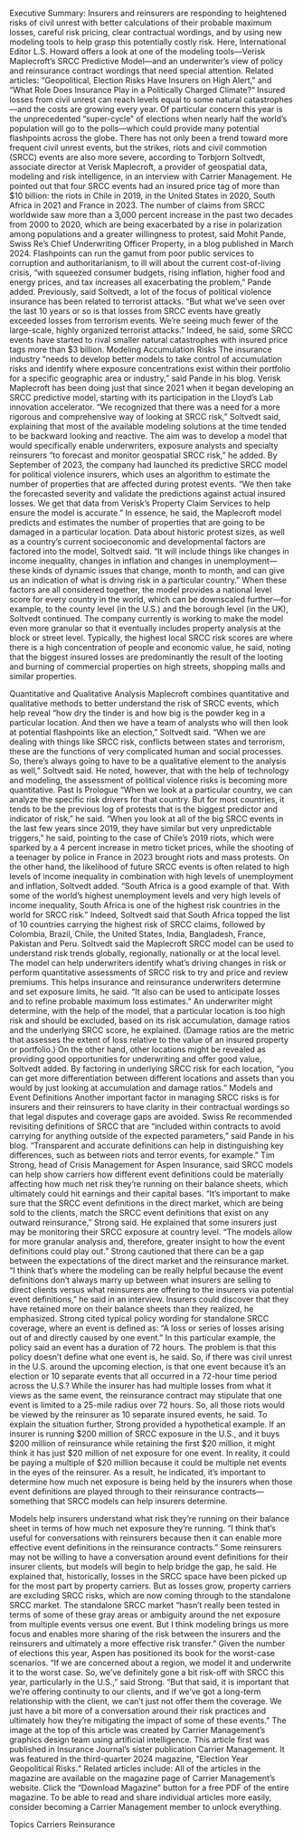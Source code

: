 Executive Summary: Insurers and reinsurers are responding to heightened risks of civil unrest with better calculations of their probable maximum losses, careful risk pricing, clear contractual wordings, and by using new modeling tools to help grasp this potentially costly risk. Here, International Editor L.S. Howard offers a look at one of the modeling tools—Verisk Maplecroft’s SRCC Predictive Model—and an underwriter’s view of policy and reinsurance contract wordings that need special attention. Related articles: “Geopolitical, Election Risks Have Insurers on High Alert,” and “What Role Does Insurance Play in a Politically Charged Climate?“
Insured losses from civil unrest can reach levels equal to some natural catastrophes—and the costs are growing every year. Of particular concern this year is the unprecedented “super-cycle” of elections when nearly half the world’s population will go to the polls—which could provide many potential flashpoints across the globe.
There has not only been a trend toward more frequent civil unrest events, but the strikes, riots and civil commotion (SRCC) events are also more severe, according to Torbjorn Soltvedt, associate director at Verisk Maplecroft, a provider of geospatial data, modeling and risk intelligence, in an interview with Carrier Management. He pointed out that four SRCC events had an insured price tag of more than $10 billion: the riots in Chile in 2019, in the United States in 2020, South Africa in 2021 and France in 2023.
The number of claims from SRCC worldwide saw more than a 3,000 percent increase in the past two decades from 2000 to 2020, which are being exacerbated by a rise in polarization among populations and a greater willingness to protest, said Mohit Pande, Swiss Re’s Chief Underwriting Officer Property, in a blog published in March 2024. Flashpoints can run the gamut from poor public services to corruption and authoritarianism, to ill will about the current cost-of-living crisis, “with squeezed consumer budgets, rising inflation, higher food and energy prices, and tax increases all exacerbating the problem,” Pande added.
Previously, said Soltvedt, a lot of the focus of political violence insurance has been related to terrorist attacks. “But what we’ve seen over the last 10 years or so is that losses from SRCC events have greatly exceeded losses from terrorism events. We’re seeing much fewer of the large-scale, highly organized terrorist attacks.”
Indeed, he said, some SRCC events have started to rival smaller natural catastrophes with insured price tags more than $3 billion.
Modeling Accumulation Risks
The insurance industry “needs to develop better models to take control of accumulation risks and identify where exposure concentrations exist within their portfolio for a specific geographic area or industry,” said Pande in his blog.
Verisk Maplecroft has been doing just that since 2021 when it began developing an SRCC predictive model, starting with its participation in the Lloyd’s Lab innovation accelerator. “We recognized that there was a need for a more rigorous and comprehensive way of looking at SRCC risk,” Soltvedt said, explaining that most of the available modeling solutions at the time tended to be backward looking and reactive.
The aim was to develop a model that would specifically enable underwriters, exposure analysts and specialty reinsurers “to forecast and monitor geospatial SRCC risk,” he added.
By September of 2023, the company had launched its predictive SRCC model for political violence insurers, which uses an algorithm to estimate the number of properties that are affected during protest events. “We then take the forecasted severity and validate the predictions against actual insured losses. We get that data from Verisk’s Property Claim Services to help ensure the model is accurate.”
In essence, he said, the Maplecroft model predicts and estimates the number of properties that are going to be damaged in a particular location.
Data about historic protest sizes, as well as a country’s current socioeconomic and developmental factors are factored into the model, Soltvedt said. “It will include things like changes in income inequality, changes in inflation and changes in unemployment—these kinds of dynamic issues that change, month to month, and can give us an indication of what is driving risk in a particular country.”
When these factors are all considered together, the model provides a national level score for every country in the world, which can be downscaled further—for example, to the county level (in the U.S.) and the borough level (in the UK), Soltvedt continued. The company currently is working to make the model even more granular so that it eventually includes property analysis at the block or street level.
Typically, the highest local SRCC risk scores are where there is a high concentration of people and economic value, he said, noting that the biggest insured losses are predominantly the result of the looting and burning of commercial properties on high streets, shopping malls and similar properties.

Quantitative and Qualitative Analysis
Maplecroft combines quantitative and qualitative methods to better understand the risk of SRCC events, which help reveal “how dry the tinder is and how big is the powder keg in a particular location. And then we have a team of analysts who will then look at potential flashpoints like an election,” Soltvedt said.
“When we are dealing with things like SRCC risk, conflicts between states and terrorism, these are the functions of very complicated human and social processes. So, there’s always going to have to be a qualitative element to the analysis as well,” Soltvedt said. He noted, however, that with the help of technology and modeling, the assessment of political violence risks is becoming more quantitative.
Past Is Prologue
“When we look at a particular country, we can analyze the specific risk drivers for that country. But for most countries, it tends to be the previous log of protests that is the biggest predictor and indicator of risk,” he said.
“When you look at all of the big SRCC events in the last few years since 2019, they have similar but very unpredictable triggers,” he said, pointing to the case of Chile’s 2019 riots, which were sparked by a 4 percent increase in metro ticket prices, while the shooting of a teenager by police in France in 2023 brought riots and mass protests.
On the other hand, the likelihood of future SRCC events is often related to high levels of income inequality in combination with high levels of unemployment and inflation, Soltvedt added. “South Africa is a good example of that. With some of the world’s highest unemployment levels and very high levels of income inequality, South Africa is one of the highest risk countries in the world for SRCC risk.”
Indeed, Soltvedt said that South Africa topped the list of 10 countries carrying the highest risk of SRCC claims, followed by Colombia, Brazil, Chile, the United States, India, Bangladesh, France, Pakistan and Peru.
Soltvedt said the Maplecroft SRCC model can be used to understand risk trends globally, regionally, nationally or at the local level. The model can help underwriters identify what’s driving changes in risk or perform quantitative assessments of SRCC risk to try and price and review premiums.
This helps insurance and reinsurance underwriters determine and set exposure limits, he said. “It also can be used to anticipate losses and to refine probable maximum loss estimates.”
An underwriter might determine, with the help of the model, that a particular location is too high risk and should be excluded, based on its risk accumulation, damage ratios and the underlying SRCC score, he explained. (Damage ratios are the metric that assesses the extent of loss relative to the value of an insured property or portfolio.)
On the other hand, other locations might be revealed as providing good opportunities for underwriting and offer good value, Soltvedt added.
By factoring in underlying SRCC risk for each location, “you can get more differentiation between different locations and assets than you would by just looking at accumulation and damage ratios.”
Models and Event Definitions
Another important factor in managing SRCC risks is for insurers and their reinsurers to have clarity in their contractual wordings so that legal disputes and coverage gaps are avoided.
Swiss Re recommended revisiting definitions of SRCC that are “included within contracts to avoid carrying for anything outside of the expected parameters,” said Pande in his blog. “Transparent and accurate definitions can help in distinguishing key differences, such as between riots and terror events, for example.”
Tim Strong, head of Crisis Management for Aspen Insurance, said SRCC models can help show carriers how different event definitions could be materially affecting how much net risk they’re running on their balance sheets, which ultimately could hit earnings and their capital bases.
“It’s important to make sure that the SRCC event definitions in the direct market, which are being sold to the clients, match the SRCC event definitions that exist on any outward reinsurance,” Strong said.
He explained that some insurers just may be monitoring their SRCC exposure at country level. “The models allow for more granular analysis and, therefore, greater insight to how the event definitions could play out.”
Strong cautioned that there can be a gap between the expectations of the direct market and the reinsurance market. “I think that’s where the modeling can be really helpful because the event definitions don’t always marry up between what insurers are selling to direct clients versus what reinsurers are offering to the insurers via potential event definitions,” he said in an interview.
Insurers could discover that they have retained more on their balance sheets than they realized, he emphasized.
Strong cited typical policy wording for standalone SRCC coverage, where an event is defined as: “A loss or series of losses arising out of and directly caused by one event.” In this particular example, the policy said an event has a duration of 72 hours.
The problem is that this policy doesn’t define what one event is, he said. So, if there was civil unrest in the U.S. around the upcoming election, is that one event because it’s an election or 10 separate events that all occurred in a 72-hour time period across the U.S.?
While the insurer has had multiple losses from what it views as the same event, the reinsurance contract may stipulate that one event is limited to a 25-mile radius over 72 hours. So, all those riots would be viewed by the reinsurer as 10 separate insured events, he said.
To explain the situation further, Strong provided a hypothetical example. If an insurer is running $200 million of SRCC exposure in the U.S., and it buys $200 million of reinsurance while retaining the first $20 million, it might think it has just $20 million of net exposure for one event. In reality, it could be paying a multiple of $20 million because it could be multiple net events in the eyes of the reinsurer.
As a result, he indicated, it’s important to determine how much net exposure is being held by the insurers when those event definitions are played through to their reinsurance contracts—something that SRCC models can help insurers determine.

Models help insurers understand what risk they’re running on their balance sheet in terms of how much net exposure they’re running. “I think that’s useful for conversations with reinsurers because then it can enable more effective event definitions in the reinsurance contracts.”
Some reinsurers may not be willing to have a conversation around event definitions for their insurer clients, but models will begin to help bridge the gap, he said.
He explained that, historically, losses in the SRCC space have been picked up for the most part by property carriers. But as losses grow, property carriers are excluding SRCC risks, which are now coming through to the standalone SRCC market.
The standalone SRCC market “hasn’t really been tested in terms of some of these gray areas or ambiguity around the net exposure from multiple events versus one event. But I think modeling brings us more focus and enables more sharing of the risk between the insurers and the reinsurers and ultimately a more effective risk transfer.”
Given the number of elections this year, Aspen has positioned its book for the worst-case scenarios. “If we are concerned about a region, we model it and underwrite it to the worst case. So, we’ve definitely gone a bit risk-off with SRCC this year, particularly in the U.S.,” said Strong.
“But that said, it is important that we’re offering continuity to our clients, and if we’ve got a long-term relationship with the client, we can’t just not offer them the coverage. We just have a bit more of a conversation around their risk practices and ultimately how they’re mitigating the impact of some of these events.”
The image at the top of this article was created by Carrier Management’s graphics design team using artificial intelligence.
This article first was published in Insurance Journal’s sister publication Carrier Management. It was featured in the third-quarter 2024 magazine, “Election Year Geopolitical Risks.“
Related articles include:
All of the articles in the magazine are available on the magazine page of Carrier Management’s website. Click the “Download Magazine” button for a free PDF of the entire magazine.
To be able to read and share individual articles more easily, consider becoming a Carrier Management member to unlock everything.

Topics
Carriers
Reinsurance
